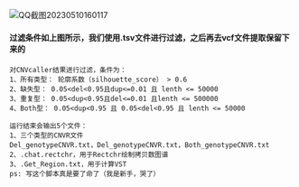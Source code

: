 ![QQ截图20230510160117](https://github.com/Crazzy-Rabbit/Script-in-Bio/assets/111029483/c46288c8-1f6e-4bf7-8a19-4b15a72eda47)
#### 过滤条件如上图所示，我们使用.tsv文件进行过滤，之后再去vcf文件提取保留下来的

    对CNVcaller结果进行过滤，条件为：
    1、所有类型： 轮廓系数（silhouette_score） > 0.6
    2、缺失型： 0.05<del<0.95且dup<=0.01 且 lenth <= 50000
    3、重复型： 0.05<dup<0.95且del<=0.01 且lenth <= 500000
    4、Both型： 0.05<dup<0.95 且 0.05<del<0.95 且 lenth <= 50000

    运行结束会输出5个文件：
    1、三个类型的CNVR文件
    Del_genotypeCNVR.txt，Del_genotypeCNVR.txt，Both_genotypeCNVR.txt
    2、.chat.rectchr，用于Rectchr绘制拷贝数图谱
    3、.Get_Region.txt，用于计算VST
    ps: 写这个脚本真是要了命了（我是新手，哭了）
